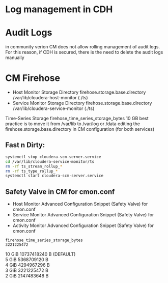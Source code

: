 # Log management in CDH

# Audit Logs
in community verion CM does not allow rolling management of audit logs. For this reason, if CDH is secured, there is the need to delete the audit logs manually


# CM Firehose

* Host Monitor Storage Directory  firehose.storage.base.directory /var/lib/cloudera-host-monitor (./ts)  
* Service Monitor Storage Directory  firehose.storage.base.directory /var/lib/cloudera-service-monitor (./ts)  

Time-Series Storage firehose_time_series_storage_bytes  10 GB
best practice is to move it from /var/lib to /var/log or /data editing the firehose.storage.base.directory in CM configuration (for both services)

## Fast n Dirty:
```bash
systemctl stop cloudera-scm-server.service
cd /var/lib/cloudera-service-monitor/ts
rm -rf ts_stream_rollup_*
rm -rf ts_type_rollup_*
systemctl start cloudera-scm-server.service
```

## Safety Valve in CM for cmon.conf

* Host Monitor Advanced Configuration Snippet (Safety Valve) for cmon.conf  
* Service Monitor Advanced Configuration Snippet (Safety Valve) for cmon.conf  
* Activity Monitor Advanced Configuration Snippet (Safety Valve) for cmon.conf  

```properties
firehose_time_series_storage_bytes  
3221225472  
```

10 GiB 	10737418240 B  (DEFAULT)  
 5 GiB 	 5368709120 B  
 4 GiB 	 4294967296 B  
 3 GiB 	 3221225472 B  
 2 GiB 	 2147483648 B  
 
